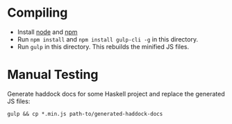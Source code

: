 # Compiling

* Install [node](https://nodejs.org/) and [npm](https://www.npmjs.com)
* Run `npm install` and `npm install gulp-cli -g` in this directory.
* Run `gulp` in this directory. This rebuilds the minified JS files.

# Manual Testing

Generate haddock docs for some Haskell project and replace the generated JS files:

```
gulp && cp *.min.js path-to/generated-haddock-docs
```